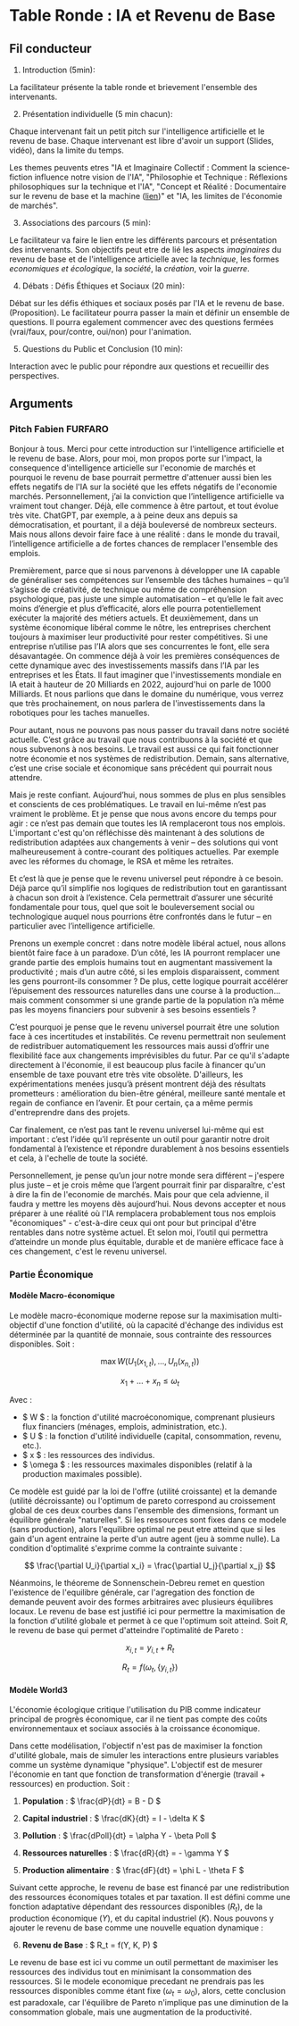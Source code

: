 # Table Ronde : IA et Revenu de Base

## Fil conducteur

1. Introduction (5min): 

La facilitateur présente la table ronde et brievement l'ensemble des intervenants.

2. Présentation individuelle (5 min chacun): 

Chaque intervenant fait un petit pitch sur l'intelligence artificielle et le revenu de base. Chaque intervenant est libre d'avoir un support (Slides, vidéo), dans la limite du temps.

Les themes peuvents etres "IA et Imaginaire Collectif : Comment la science-fiction influence notre vision de l'IA", "Philosophie et Technique : Réflexions philosophiques sur la technique et l'IA", "Concept et Réalité : Documentaire sur le revenu de base et la machine ([lien](https://youtu.be/yqVN1tn-loY))" et "IA, les limites de l'économie de marchés".

3. Associations des parcours (5 min):

Le facilitateur va faire le lien entre les différents parcours et présentation des intervenants. Son objectifs peut etre de lié les aspects *imaginaires* du revenu de base et de l'intelligence articielle avec la *technique*, les formes *economiques et écologique*, la *société*, la *création*, voir la *guerre*. 

4. Débats : Défis Éthiques et Sociaux (20 min):

Débat sur les défis éthiques et sociaux posés par l'IA et le revenu de base. (Proposition). Le facilitateur pourra passer la main et définir un ensemble de questions. Il pourra egalement commencer avec des questions fermées (vrai/faux, pour/contre, oui/non) pour l'animation.

5. Questions du Public et Conclusion (10 min):

Interaction avec le public pour répondre aux questions et recueillir des perspectives.



## Arguments

### Pitch Fabien FURFARO

Bonjour à tous. Merci pour cette introduction sur l'intelligence artificielle et le revenu de base. Alors, pour moi, mon propos porte sur l'impact, la consequence d'intelligence articielle sur l'economie de marchés et pourquoi le revenu de base pourrait permettre d'attenuer aussi bien les effets negatifs de l'IA sur la société que les effets négatifs de l'economie marchés. Personnellement, j’ai la conviction que l’intelligence artificielle va vraiment tout changer. Déjà, elle commence à être partout, et tout évolue très vite. ChatGPT, par exemple, a à peine deux ans depuis sa démocratisation, et pourtant, il a déjà bouleversé de nombreux secteurs. Mais nous allons devoir faire face à une réalité : dans le monde du travail, l’intelligence artificielle a de fortes chances de remplacer l'ensemble des emplois.

Premièrement, parce que si nous parvenons à développer une IA capable de généraliser ses compétences sur l’ensemble des tâches humaines – qu’il s’agisse de créativité, de technique ou même de compréhension psychologique, pas juste une simple automatisation – et qu’elle le fait avec moins d’énergie et plus d’efficacité, alors elle pourra potentiellement exécuter la majorité des métiers actuels. Et deuxièmement, dans un système économique libéral comme le nôtre, les entreprises cherchent toujours à maximiser leur productivité pour rester compétitives. Si une entreprise n’utilise pas l’IA alors que ses concurrentes le font, elle sera désavantagée. On commence déjà à voir les premières conséquences de cette dynamique avec des investissements massifs dans l’IA par les entreprises et les États. Il faut imaginer que l'investissements mondiale en IA etait à hauteur de 20 Milliards en 2022, aujourd'hui on parle de 1000 Milliards. Et nous parlions que dans le domaine du numérique, vous verrez que très prochainement, on nous parlera de l'investissements dans la robotiques pour les taches manuelles.

Pour autant, nous ne pouvons pas nous passer du travail dans notre société actuelle. C’est grâce au travail que nous contribuons à la société et que nous subvenons à nos besoins. Le travail est aussi ce qui fait fonctionner notre économie et nos systèmes de redistribution. Demain, sans alternative, c’est une crise sociale et économique sans précédent qui pourrait nous attendre.

Mais je reste confiant. Aujourd’hui, nous sommes de plus en plus sensibles et conscients de ces problématiques. Le travail en lui-même n’est pas vraiment le problème. Et je pense que nous avons encore du temps pour agir : ce n’est pas demain que toutes les IA remplaceront tous nos emplois. L'important c'est qu'on réfléchisse dès maintenant à des solutions de redistribution adaptées aux changements à venir – des solutions qui vont malheureusement à contre-courant des politiques actuelles. Par exemple avec les réformes du chomage, le RSA et même les retraites.

Et c’est là que je pense que le revenu universel peut répondre à ce besoin. Déjà parce qu’il simplifie nos logiques de redistribution tout en garantissant à chacun son droit à l’existence. Cela permettrait d’assurer une sécurité fondamentale pour tous, quel que soit le bouleversement social ou technologique auquel nous pourrions être confrontés dans le futur – en particulier avec l’intelligence artificielle.

Prenons un exemple concret : dans notre modèle libéral actuel, nous allons bientôt faire face à un paradoxe. D’un côté, les IA pourront remplacer une grande partie des emplois humains tout en augmentant massivement la productivité ; mais d’un autre côté, si les emplois disparaissent, comment les gens pourront-ils consommer ? De plus, cette logique pourrait accélérer l’épuisement des ressources naturelles dans une course à la production… mais comment consommer si une grande partie de la population n’a même pas les moyens financiers pour subvenir à ses besoins essentiels ?

C’est pourquoi je pense que le revenu universel pourrait être une solution face à ces incertitudes et instabilités. Ce revenu permettrait non seulement de redistribuer automatiquement les ressources mais aussi d’offrir une flexibilité face aux changements imprévisibles du futur. Par ce qu'il s'adapte directement à l'économie, il est beaucoup plus facile à financer qu'un ensemble de taxe pouvant etre très vite obsolète. D'ailleurs, les expérimentations menées jusqu’à présent montrent déjà des résultats prometteurs : amélioration du bien-être général, meilleure santé mentale et regain de confiance en l’avenir. Et pour certain, ça a même permis d'entreprendre dans des projets.

Car finalement, ce n’est pas tant le revenu universel lui-même qui est important : c’est l’idée qu’il représente un outil pour garantir notre droit fondamental à l’existence et répondre durablement à nos besoins essentiels et cela, à l'echelle de toute la société.

Personnellement, je pense qu’un jour notre monde sera différent – j'espere plus juste – et je crois même que l’argent pourrait finir par disparaître, c'est à dire la fin de l'economie de marchés. Mais pour que cela advienne, il faudra y mettre les moyens dès aujourd’hui. Nous devons accepter et nous préparer à une réalité où l'IA remplacera probablement tous nos emplois "économiques" - c'est-à-dire ceux qui ont pour but principal d'être rentables dans notre système actuel. Et selon moi, l’outil qui permettra d’atteindre un monde plus équitable, durable et de manière efficace face à ces changement, c'est le revenu universel.


### Partie Économique

#### Modèle Macro-économique

Le modèle macro-économique moderne repose sur la maximisation multi-objectif d'une fonction d'utilité, où la capacité d'échange des individus est déterminée par la quantité de monnaie, sous contrainte des ressources disponibles. Soit :

$$
\max W \left( U_1(x_{1,t}), \ldots, U_n(x_{n,t}) \right)
$$

$$
x_1 + \ldots + x_n \leq \omega_t
$$


Avec :
- $ W $ : la fonction d'utilité macroéconomique, comprenant plusieurs flux financiers (ménages, emplois, administration, etc.).
- $ U $ : la fonction d'utilité individuelle (capital, consommation, revenu, etc.).
- $ x $ : les ressources des individus.
- $ \omega $ : les ressources maximales disponibles (relatif à la production maximales possible).

Ce modèle est guidé par la loi de l'offre (utilité croissante) et la demande (utilité décroissante) ou l'optimum de pareto correspond au croissement global de ces deux courbes dans l'ensemble des dimensions, formant un équilibre générale "naturelles". Si les ressources sont fixes dans ce modele (sans production), alors l'equilibre optimal ne peut etre atteind que si les gain d'un agent entraine la perte d'un autre agent (jeu à somme nulle). La condition d'optimalité s'exprime comme la contrainte suivante : 

$$ 
\frac{\partial U_i}{\partial x_i} = \frac{\partial U_j}{\partial x_j}
$$

Néanmoins, le théoreme de Sonnenschein-Debreu remet en question l'existence de l'equilibre générale, car l'agregation des fonction de demande peuvent avoir des formes arbitraires avec plusieurs équilibres locaux. Le revenu de base est justifié ici pour permettre la maximisation de la fonction d'utilité globale et permet à ce que l'optimum soit atteind. Soit $R$, le revenu de base qui permet d'atteindre l'optimalité de Pareto :

$$ x_{i,t} = y_{i,t} + R_t $$

$$ R_t = f(\omega_t, \{y_{i,t}\}) $$


#### Modèle World3

L'économie écologique critique l'utilisation du PIB comme indicateur principal de progrès économique, car il ne tient pas compte des coûts environnementaux et sociaux associés à la croissance économique.

Dans cette modélisation, l'objectif n'est pas de maximiser la fonction d'utilité globale, mais de simuler les interactions entre plusieurs variables comme un système dynamique "physique". L'objectif est de mesurer l'économie en tant que fonction de transformation d'énergie (travail + ressources) en production. Soit : 

1. **Population** : $ \frac{dP}{dt} = B - D $

2. **Capital industriel** : $ \frac{dK}{dt} = I - \delta K $

3. **Pollution** : $ \frac{dPoll}{dt} = \alpha Y - \beta Poll $

4. **Ressources naturelles** : $ \frac{dR}{dt} = - \gamma Y $

5. **Production alimentaire** : $ \frac{dF}{dt} = \phi L - \theta F $

Suivant cette approche, le revenu de base est financé par une redistribution des ressources économiques totales et par taxation. Il est défini comme une fonction adaptative dépendant des ressources disponibles ($R_t$), de la production économique ($Y$), et du capital industriel ($K$). Nous pouvons y ajouter le revenu de base comme une nouvelle equation dynamique :

6. **Revenu de Base** : $   R_t = f(Y, K, P) $

Le revenu de base est ici vu comme un outil permettant de maximiser les ressources des individus tout en minimisant la consommation des ressources. Si le modele economique precedant ne prendrais pas les ressources disponibles comme étant fixe ($\omega_t = \omega_0$), alors, cette conclusion est paradoxale, car l'équilibre de Pareto n'implique pas une diminution de la consommation globale, mais une augmentation de la productivité.

